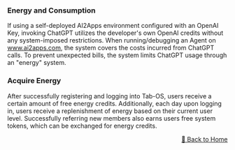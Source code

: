 ### Energy and Consumption
If using a self-deployed AI2Apps environment configured with an OpenAI Key, invoking ChatGPT utilizes the developer's own OpenAI credits without any system-imposed restrictions.
When running/debugging an Agent on www.ai2apps.com, the system covers the costs incurred from ChatGPT calls. To prevent unexpected bills, the system limits ChatGPT usage through an "energy" system.

### Acquire Energy
After successfully registering and logging into Tab-OS, users receive a certain amount of free energy credits. Additionally, each day upon logging in, users receive a replenishment of energy based on their current user level. Successfully referring new members also earns users free system tokens, which can be exchanged for energy credits.

<p align="right" >
  <a href="../README.md">
    🔗 Back to Home
  </a>
</p> 